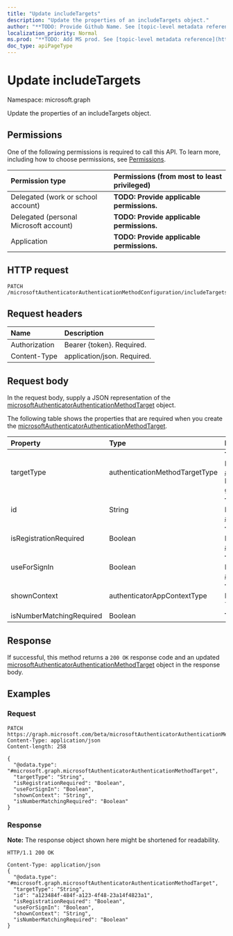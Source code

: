 ```yaml
---
title: "Update includeTargets"
description: "Update the properties of an includeTargets object."
author: "**TODO: Provide Github Name. See [topic-level metadata reference](https://msgo.azurewebsites.net/add/document/guidelines/metadata.html#topic-level-metadata)**"
localization_priority: Normal
ms.prod: "**TODO: Add MS prod. See [topic-level metadata reference](https://msgo.azurewebsites.net/add/document/guidelines/metadata.html#topic-level-metadata)**"
doc_type: apiPageType
---
```


# Update includeTargets
Namespace: microsoft.graph

Update the properties of an includeTargets object.

## Permissions
One of the following permissions is required to call this API. To learn more, including how to choose permissions, see [Permissions](/graph/permissions-reference).

|Permission type|Permissions (from most to least privileged)|
|:---|:---|
|Delegated (work or school account)|**TODO: Provide applicable permissions.**|
|Delegated (personal Microsoft account)|**TODO: Provide applicable permissions.**|
|Application|**TODO: Provide applicable permissions.**|

## HTTP request

<!-- {
  "blockType": "ignored"
}
-->
``` http
PATCH /microsoftAuthenticatorAuthenticationMethodConfiguration/includeTargets
```

## Request headers
|Name|Description|
|:---|:---|
|Authorization|Bearer {token}. Required.|
|Content-Type|application/json. Required.|

## Request body
In the request body, supply a JSON representation of the [microsoftAuthenticatorAuthenticationMethodTarget](../resources/microsoftauthenticatorauthenticationmethodtarget.md) object.

The following table shows the properties that are required when you create the [microsoftAuthenticatorAuthenticationMethodTarget](../resources/microsoftauthenticatorauthenticationmethodtarget.md).

|Property|Type|Description|
|:---|:---|:---|
|targetType|authenticationMethodTargetType|**TODO: Add Description** Inherited from [authenticationMethodTarget](../resources/authenticationmethodtarget.md). Possible values are: `user`, `group`, `unknownFutureValue`.|
|id|String|**TODO: Add Description** Inherited from [authenticationMethodTarget](../resources/authenticationmethodtarget.md)|
|isRegistrationRequired|Boolean|**TODO: Add Description** Inherited from [authenticationMethodTarget](../resources/authenticationmethodtarget.md)|
|useForSignIn|Boolean|**TODO: Add Description** Inherited from [authenticationMethodTarget](../resources/authenticationmethodtarget.md)|
|shownContext|authenticatorAppContextType|**TODO: Add Description**. Possible values are: `location`, `app`.|
|isNumberMatchingRequired|Boolean|**TODO: Add Description**|



## Response

If successful, this method returns a `200 OK` response code and an updated [microsoftAuthenticatorAuthenticationMethodTarget](../resources/microsoftauthenticatorauthenticationmethodtarget.md) object in the response body.

## Examples

### Request
<!-- {
  "blockType": "request",
  "name": "update_includetargets"
}
-->
``` http
PATCH https://graph.microsoft.com/beta/microsoftAuthenticatorAuthenticationMethodConfiguration/includeTargets
Content-Type: application/json
Content-length: 258

{
  "@odata.type": "#microsoft.graph.microsoftAuthenticatorAuthenticationMethodTarget",
  "targetType": "String",
  "isRegistrationRequired": "Boolean",
  "useForSignIn": "Boolean",
  "shownContext": "String",
  "isNumberMatchingRequired": "Boolean"
}
```


### Response
**Note:** The response object shown here might be shortened for readability.
<!-- {
  "blockType": "response",
  "truncated": true
}
-->
``` http
HTTP/1.1 200 OK

Content-Type: application/json
{
  "@odata.type": "#microsoft.graph.microsoftAuthenticatorAuthenticationMethodTarget",
  "targetType": "String",
  "id": "a123484f-484f-a123-4f48-23a14f4823a1",
  "isRegistrationRequired": "Boolean",
  "useForSignIn": "Boolean",
  "shownContext": "String",
  "isNumberMatchingRequired": "Boolean"
}
```

